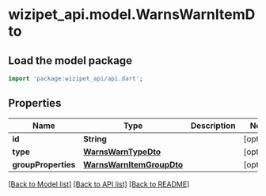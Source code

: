 # wizipet_api.model.WarnsWarnItemDto

## Load the model package
```dart
import 'package:wizipet_api/api.dart';
```

## Properties
Name | Type | Description | Notes
------------ | ------------- | ------------- | -------------
**id** | **String** |  | [optional] 
**type** | [**WarnsWarnTypeDto**](WarnsWarnTypeDto.md) |  | [optional] 
**groupProperties** | [**WarnsWarnItemGroupDto**](WarnsWarnItemGroupDto.md) |  | [optional] 

[[Back to Model list]](../README.md#documentation-for-models) [[Back to API list]](../README.md#documentation-for-api-endpoints) [[Back to README]](../README.md)


